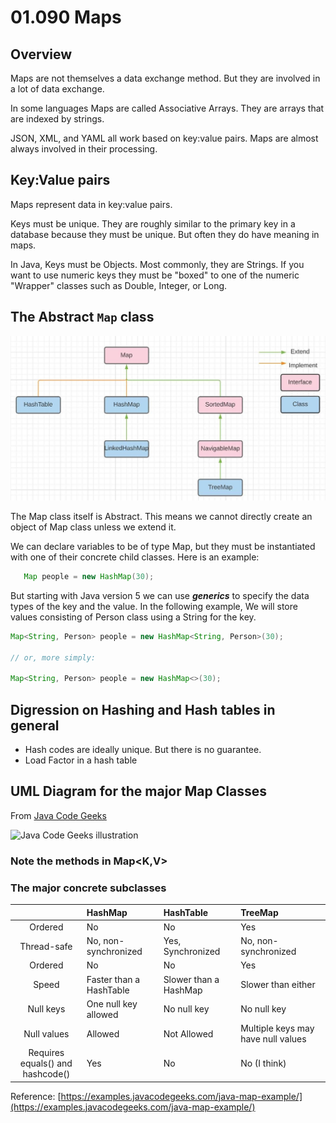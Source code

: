 # 01.090 Maps

## Overview

Maps are not themselves a data exchange method.  But they are involved in a lot of data exchange.

In some languages Maps are called Associative Arrays.  They are arrays that are indexed by strings. 

JSON, XML, and YAML all work based on key:value pairs.  Maps are almost always involved in their processing.

## Key:Value pairs

Maps represent data in key:value pairs.  

Keys must be unique.  They are roughly similar to the primary key in a database because they must be unique.  But often they do have meaning in maps.  

In Java, Keys must be Objects.  Most commonly, they are Strings.  If you want to use numeric keys they must be "boxed" to one of the numeric "Wrapper" classes such as Double, Integer, or Long.

## The Abstract `Map` class

![Simplified Map inheritance diagram](images/maps.jpg)

The Map class itself is Abstract.  This means we cannot directly create an object of Map class unless we extend it.  

We can declare variables to be of type Map, but they must be instantiated with one of their concrete child classes.  Here is an example:

```java
   Map people = new HashMap(30);
```

But starting with Java version 5 we can use ***generics*** to specify the data types of the key and the value.  In the following example, We will store values consisting of Person class using a String for the key.

```java
Map<String, Person> people = new HashMap<String, Person>(30);

// or, more simply:

Map<String, Person> people = new HashMap<>(30);
```

## Digression on Hashing and Hash tables in general

* Hash codes are ideally unique.  But there is no guarantee.
* Load Factor in a hash table

## UML Diagram for the major Map Classes
From [Java Code Geeks](https://examples.javacodegeeks.com/wp-content/uploads/2019/07/javamap.jpg.webp)

![Java Code Geeks illustration](https://examples.javacodegeeks.com/wp-content/uploads/2019/07/javamap.jpg.webp)

### Note the methods in Map<K,V>

### The major concrete subclasses

&nbsp;|**HashMap**|**HashTable**|**TreeMap**
:---:|:---|:---|:---
Ordered|No|No|Yes
Thread-safe|No, non-synchronized|Yes, Synchronized|No, non-synchronized
Ordered|No|No|Yes
Speed| Faster than a HashTable|Slower than a HashMap|Slower than either
Null keys|One null key allowed|No null key|No null key
Null values|Allowed|Not Allowed|Multiple keys may have null values
Requires<br>equals() and hashcode()|Yes|No|No (I think)

Reference: [https://examples.javacodegeeks.com/java-map-example/](https://examples.javacodegeeks.com/java-map-example/)